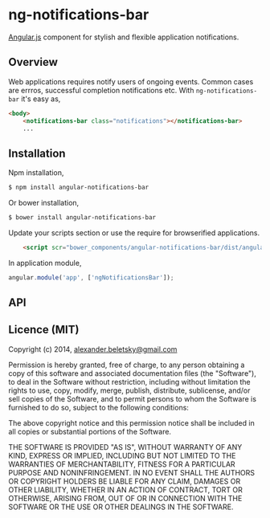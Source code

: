 # ng-notifications-bar

[Angular.js](https://angularjs.org/) component for stylish and flexible application notifications.

## Overview

Web applications requires notify users of ongoing events. Common cases are errros, successful completion notifications etc. With `ng-notifications-bar` it's easy as,

```html
<body>
	<notifications-bar class="notifications"></notifications-bar>
	...
```

## Installation 

Npm installation,

```bash
$ npm install angular-notifications-bar
```

Or bower installation,

```bash
$ bower install angular-notifications-bar
```

Update your scripts section or use the require for browserified applications.

```html
	<script scr="bower_components/angular-notifications-bar/dist/angular-notifications-bar.min.js"></script>
```

In application module,

```js
angular.module('app', ['ngNotificationsBar']);
```

## API

## Licence (MIT)

Copyright (c) 2014, alexander.beletsky@gmail.com

Permission is hereby granted, free of charge, to any person obtaining a copy of this software and associated documentation files (the "Software"), to deal in the Software without restriction, including without limitation the rights to use, copy, modify, merge, publish, distribute, sublicense, and/or sell copies of the Software, and to permit persons to whom the Software is furnished to do so, subject to the following conditions:

The above copyright notice and this permission notice shall be included in all copies or substantial portions of the Software.

THE SOFTWARE IS PROVIDED "AS IS", WITHOUT WARRANTY OF ANY KIND, EXPRESS OR IMPLIED, INCLUDING BUT NOT LIMITED TO THE WARRANTIES OF MERCHANTABILITY, FITNESS FOR A PARTICULAR PURPOSE AND NONINFRINGEMENT. IN NO EVENT SHALL THE AUTHORS OR COPYRIGHT HOLDERS BE LIABLE FOR ANY CLAIM, DAMAGES OR OTHER LIABILITY, WHETHER IN AN ACTION OF CONTRACT, TORT OR OTHERWISE, ARISING FROM, OUT OF OR IN CONNECTION WITH THE SOFTWARE OR THE USE OR OTHER DEALINGS IN THE SOFTWARE.

